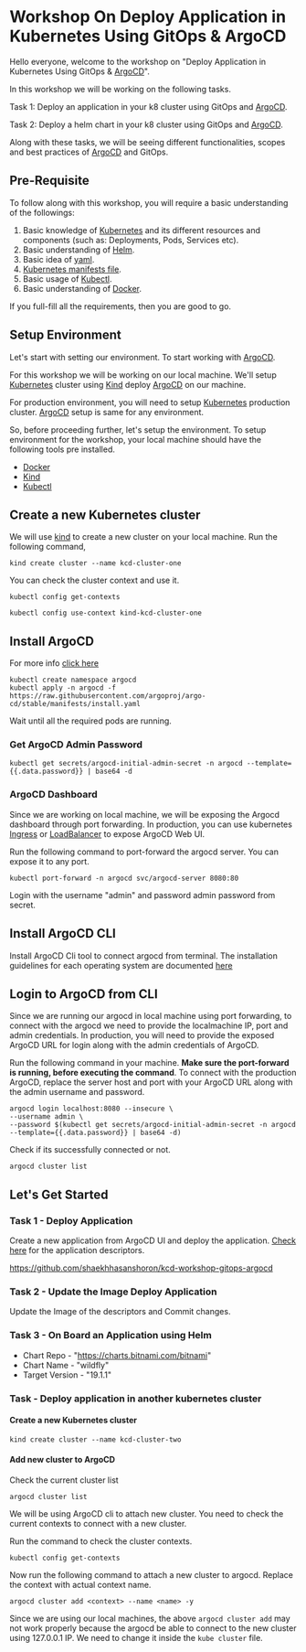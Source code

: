 # Workshop On Deploy Application in Kubernetes Using GitOps & ArgoCD

Hello everyone, welcome to the workshop on "Deploy Application in Kubernetes Using GitOps & [ArgoCD](https://argo-cd.readthedocs.io/en/stable/)". 

In this workshop we will be working on the following tasks.

Task 1: Deploy an application in your k8 cluster using GitOps and [ArgoCD](https://argo-cd.readthedocs.io/en/stable/).

Task 2: Deploy a helm chart in your k8 cluster using GitOps and [ArgoCD](https://argo-cd.readthedocs.io/en/stable/).

Along with these tasks, we will be seeing different functionalities, scopes and best practices of [ArgoCD](https://argo-cd.readthedocs.io/en/stable/) and GitOps.

## Pre-Requisite

To follow along with this workshop, you will require a basic understanding of the followings:

1. Basic knowledge of [Kubernetes](https://kubernetes.io/) and its different resources and components (such as: Deployments, Pods, Services etc).
2. Basic understanding of [Helm](https://helm.sh/).
3. Basic idea of [yaml](https://yaml.org/).
4. [Kubernetes manifests file](https://spacelift.io/blog/kubernetes-manifest-file#what-is-a-kubernetes-manifest-file).
5. Basic usage of [Kubectl](https://kubernetes.io/docs/tasks/tools/).
6. Basic understanding of [Docker](https://docker.io/). 

If you full-fill all the requirements, then you are good to go.

## Setup Environment

Let's start with setting our environment. To start working with [ArgoCD](https://argo-cd.readthedocs.io/en/stable/). 

For this workshop we will be working on our local machine. We'll setup [Kubernetes](https://kubernetes.io/) cluster using [Kind](https://kind.sigs.k8s.io/) deploy [ArgoCD](https://argo-cd.readthedocs.io/en/stable/) on our machine. 

For production environment, you will need to setup [Kubernetes](https://kubernetes.io/) production cluster. [ArgoCD](https://argo-cd.readthedocs.io/en/stable/) setup is same for any environment.

So, before proceeding further, let's setup the environment. To setup environment for the workshop, your local machine should have the following tools pre installed.

* [Docker](https://docker.io/)
* [Kind](https://kind.sigs.k8s.io/)
* [Kubectl](https://kubernetes.io/docs/tasks/tools/)

## Create a new Kubernetes cluster

We will use [kind](https://kind.sigs.k8s.io/) to create a new cluster on your local machine. Run the following command,

```
kind create cluster --name kcd-cluster-one
```

You can check the cluster context and use it.

```
kubectl config get-contexts

kubectl config use-context kind-kcd-cluster-one
```

## Install ArgoCD

For more info [click here](https://argo-cd.readthedocs.io/en/stable/getting_started/#1-install-argo-cd)

```
kubectl create namespace argocd
kubectl apply -n argocd -f https://raw.githubusercontent.com/argoproj/argo-cd/stable/manifests/install.yaml
```

Wait until all the required pods are running.

### Get ArgoCD Admin Password

```
kubectl get secrets/argocd-initial-admin-secret -n argocd --template={{.data.password}} | base64 -d
```

### ArgoCD Dashboard

Since we are working on local machine, we will be exposing the Argocd dashboard through port forwarding. In 
production, you can use kubernetes [Ingress](https://kubernetes.io/docs/concepts/services-networking/ingress/#what-is-ingress) or 
[LoadBalancer](https://kubernetes.io/docs/concepts/services-networking/) to expose ArgoCD Web UI.

Run the following command to port-forward the argocd server. You can expose it to any port.

```
kubectl port-forward -n argocd svc/argocd-server 8080:80
```

Login with the username "admin" and password admin password from secret. 


## Install ArgoCD CLI

Install ArgoCD Cli tool to connect argocd from terminal. The installation guidelines for each operating system are 
documented [here](https://argo-cd.readthedocs.io/en/stable/cli_installation/)

## Login to ArgoCD from CLI

Since we are running our argocd in local machine using port forwarding, to connect with the argocd we need to
provide the localmachine IP, port and admin credentials. In production, you will need to provide the exposed ArgoCD URL for login along with
the admin credentials of ArgoCD.

Run the following command in your machine. **Make sure the port-forward is running, before executing the command**. To connect with the production ArgoCD, replace the server host and port with your
ArgoCD URL along with the admin username and password.

```
argocd login localhost:8080 --insecure \
--username admin \
--password $(kubectl get secrets/argocd-initial-admin-secret -n argocd --template={{.data.password}} | base64 -d)
```

Check if its successfully connected or not.

```
argocd cluster list
```

## Let's Get Started

### Task 1 - Deploy Application

Create a new application from ArgoCD UI and deploy the application. [Check here](https://github.com/shaekhhasanshoron/kcd-workshop-gitops-argocd/tree/main/manifests/demo-app) for the application descriptors.

https://github.com/shaekhhasanshoron/kcd-workshop-gitops-argocd

### Task 2 - Update the Image Deploy Application

Update the Image of the descriptors and Commit changes.


### Task 3 - On Board an Application using Helm

* Chart Repo - "https://charts.bitnami.com/bitnami"
* Chart Name - "wildfly"
* Target Version - "19.1.1"


### Task - Deploy application in another kubernetes cluster
#### Create a new Kubernetes cluster

```
kind create cluster --name kcd-cluster-two
```

#### Add new cluster to ArgoCD

Check the current cluster list

```
argocd cluster list
```

We will be using ArgoCD cli to attach new cluster. You need to check the current contexts to connect with a new cluster.

Run the command to check the cluster contexts.
```
kubectl config get-contexts
```

Now run the following command to attach a new cluster to argocd. Replace the context with actual context name.
```
argocd cluster add <context> --name <name> -y
```

Since we are using our local machines, the above `argocd cluster add` may not work properly because the argocd be 
able to connect to the new cluster using 127.0.0.1 IP. We need to change it inside the `kube cluster` file.

